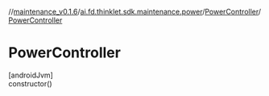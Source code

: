 //[maintenance_v0.1.6](../../../index.md)/[ai.fd.thinklet.sdk.maintenance.power](../index.md)/[PowerController](index.md)/[PowerController](-power-controller.md)

# PowerController

[androidJvm]\
constructor()

